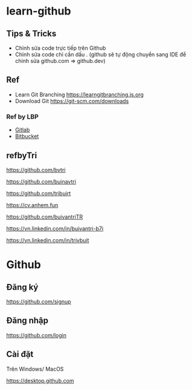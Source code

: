 # learn-github

## Tips & Tricks

- Chỉnh sửa code trực tiếp trên Github
- Chỉnh sửa code chỉ cần dấu . (github sẽ tự động chuyển sang IDE để chỉnh sửa github.com => github.dev)

## Ref

- Learn Git Branching https://learngitbranching.js.org
- Download Git https://git-scm.com/downloads

### Ref by LBP

- [Gitlab](https://github.com/Lab-Best-Practices/learn-gitlab)
- [Bitbucket](https://github.com/Lab-Best-Practices/learn-gitlab)

## refbyTri

https://github.com/bvtri

https://github.com/buinavtri

https://github.com/tribuirt

https://cv.anhem.fun

https://github.com/buivantriTR

https://vn.linkedin.com/in/buivantri-b7i

https://vn.linkedin.com/in/trivbuit

# Github

## Đăng ký

https://github.com/signup

## Đăng nhập

https://github.com/login

## Cài đặt

Trên Windows/ MacOS

https://desktop.github.com
